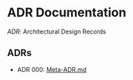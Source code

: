 # ADR Documentation

*ADR*: Architectural Design Records

## ADRs

- ADR 000: [Meta-ADR.md](./000-Meta-ADR.md)
